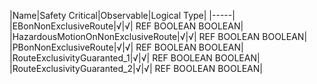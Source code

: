 ﻿

|Name|Safety Critical|Observable|Logical Type|
|-----|
|EBonNonExclusiveRoute|√|√| REF BOOLEAN BOOLEAN|
|HazardousMotionOnNonExclusiveRoute|√|√| REF BOOLEAN BOOLEAN|
|PBonNonExclusiveRoute|√|√| REF BOOLEAN BOOLEAN|
|RouteExclusivityGuaranted_1|√|√| REF BOOLEAN BOOLEAN|
|RouteExclusivityGuaranted_2|√|√| REF BOOLEAN BOOLEAN|

